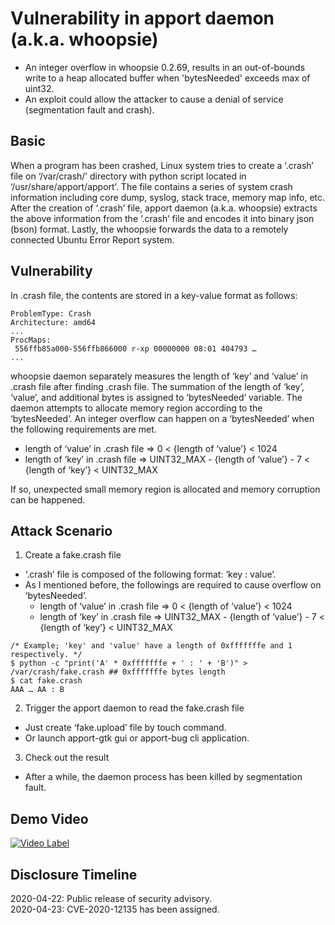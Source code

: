 # Vulnerability in apport daemon (a.k.a. whoopsie)
- An integer overflow in whoopsie 0.2.69, results in an out-of-bounds write to a heap allocated buffer when 'bytesNeeded' exceeds max of uint32.
- An exploit could allow the attacker to cause a denial of service (segmentation fault and crash).

## Basic
When a program has been crashed, Linux system tries to create a ‘.crash’ file on ‘/var/crash/’ directory with python script located in ‘/usr/share/apport/apport’. 
The file contains a series of system crash information including core dump, syslog, stack trace, memory map info, etc.
After the creation of ‘.crash’ file, apport daemon (a.k.a. whoopsie) extracts the above information from the ‘.crash’ file and encodes it into binary json (bson) format.
Lastly, the whoopsie forwards the data to a remotely connected Ubuntu Error Report system.
  
## Vulnerability
In .crash file, the contents are stored in a key-value format as follows:
```
ProblemType: Crash
Architecture: amd64
...
ProcMaps: 
 556ffb85a000-556ffb866000 r-xp 00000000 08:01 404793 …
...
```
whoopsie daemon separately measures the length of ‘key’ and ‘value’ in .crash file after finding .crash file. 
The summation of the length of ‘key’, ‘value’, and additional bytes is assigned to ‘bytesNeeded’ variable. 
The daemon attempts to allocate memory region according to the ‘bytesNeeded’.
An integer overflow can happen on a ‘bytesNeeded’ when the following requirements are met.
  - length of ‘value’ in .crash file => 0 < {length of ‘value’} < 1024
  - length of ‘key’ in .crash file => UINT32_MAX - {length of ‘value’} - 7 < {length of ‘key’} < UINT32_MAX

If so, unexpected small memory region is allocated and memory corruption can be happened.

## Attack Scenario
1) Create a fake.crash file
- ‘.crash’ file is composed of the following format: ‘key : value’.
- As I mentioned before, the followings are required to cause overflow on ‘bytesNeeded’.
  - length of ‘value’ in .crash file => 0 < {length of ‘value’} < 1024
  - length of ‘key’ in .crash file => UINT32_MAX - {length of ‘value’} - 7 < {length of ‘key’} < UINT32_MAX

```
/* Example; 'key' and 'value' have a length of 0xfffffffe and 1 respectively. */
$ python -c "print('A' * 0xfffffffe + ' : ' + 'B')" > /var/crash/fake.crash ## 0xfffffffe bytes length
$ cat fake.crash
AAA … AA : B
 ```

2) Trigger the apport daemon to read the fake.crash file
- Just create ‘fake.upload’ file by touch command.
- Or launch apport-gtk gui or apport-bug cli application.

3) Check out the result
- After a while, the daemon process has been killed by segmentation fault.


## Demo Video
[![Video Label](https://img.youtube.com/vi/OgIuHWeBQnU/0.jpg)](https://youtu.be/OgIuHWeBQnU)

## Disclosure Timeline
2020-04-22: Public release of security advisory.  
2020-04-23: CVE-2020-12135 has been assigned.
